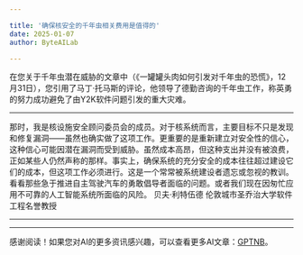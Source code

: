 ```yaml
---

title: '确保核安全的千年虫相关费用是值得的'
date: 2025-01-07
author: ByteAILab

---
```


在您关于千年虫潜在威胁的文章中（《一罐罐头肉如何引发对千年虫的恐慌》，12月31日），您引用了马丁·托马斯的评论，他领导了德勤咨询的千年虫工作，称英勇的努力成功避免了由Y2K软件问题引发的重大灾难。

---
那时，我是核设施安全顾问委员会的成员。对于核系统而言，主要目标不只是发现和修复漏洞——虽然也确实做了这项工作。更重要的是重新建立对安全性的信心，这种信心可能因潜在漏洞而受到威胁。虽然成本高昂，但这种支出并没有被浪费，正如某些人仍然声称的那样。事实上，确保系统的充分安全的成本往往超过建设它们的成本，但这项工作必须进行。这是一个常常被系统建设者遗忘或忽视的教训。看看那些急于推进自主驾驶汽车的勇敢倡导者面临的问题。或者我们现在因匆忙应用不可靠的人工智能系统所面临的风险。 
贝夫·利特伍德 
伦敦城市圣乔治大学软件工程名誉教授 

---
---
感谢阅读！如果您对AI的更多资讯感兴趣，可以查看更多AI文章：[GPTNB](https://gptnb.com)。